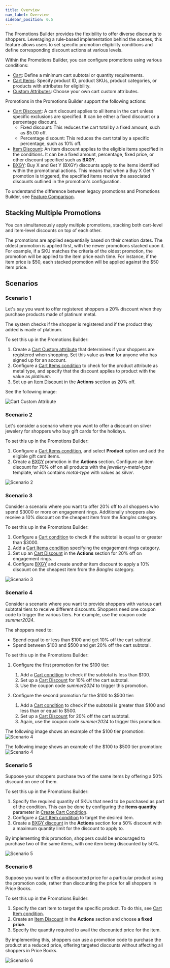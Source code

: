 ```yaml
---
title: Overview
nav_label: Overview
sidebar_position: 0.5
---
```


The Promotions Builder provides the flexibility to offer diverse discounts to shoppers. Leveraging a rule-based implementation behind the scenes, this feature allows users to set specific promotion eligibility conditions and define corresponding discount actions at various levels.

Within the Promotions Builder, you can configure promotions using various conditions:

- [Cart](/docs/commerce-cloud/rule-promotions/promotions-in-commerce-manager/creating-a-promotion-in-promotions-builder#creating-a-cart-condition): Define a minimum cart subtotal or quantity requirements.
- [Cart Items](/docs/commerce-cloud/rule-promotions/promotions-in-commerce-manager/creating-a-promotion-in-promotions-builder#creating-a-cart-items-condition): Specify product ID, product SKUs, product categories, or products with attributes for eligibility.
- [Custom Attributes](/docs/commerce-cloud/rule-promotions/promotions-in-commerce-manager/creating-a-promotion-in-promotions-builder#adding-cart-custom-attributes): Choose your own cart custom attributes.

Promotions in the Promotions Builder support the following actions:

- [Cart Discount](/docs/commerce-cloud/rule-promotions/promotions-in-commerce-manager/creating-a-promotion-in-promotions-builder#creating-a-cart-discount-promotion): A cart discount applies to all items in the cart unless specific exclusions are specified. It can be either a fixed discount or a percentage discount.
    - Fixed discount: This reduces the cart total by a fixed amount, such as $5.00 off.
    - Percentage discount: This reduces the cart total by a specific percentage, such as 10% off.
- [Item Discount](/docs/commerce-cloud/rule-promotions/promotions-in-commerce-manager/creating-a-promotion-in-promotions-builder#creating-an-item-discount-promotion): An item discount applies to the eligible items specified in the conditions. It can be a fixed amount, percentage, fixed price, or other discount specified such as **BXGY**.
- [BXGY](/docs/commerce-cloud/rule-promotions/promotions-in-commerce-manager/creating-a-promotion-in-promotions-builder#creating-a-bxgy-promotion): Buy X and Get Y (BXGY) discounts apply to the items identified within the promotional actions. This means that when a Buy X Get Y promotion is triggered, the specified items receive the associated discounts outlined in the promotion's configuration.

To understand the difference between legacy promotions and Promotions Builder, see [Feature Comparison](/docs/commerce-cloud/rule-promotions/overview#feature-comparison-legacy-promotions-vs-rule-promotions).

## Stacking Multiple Promotions

You can simultaneously apply multiple promotions, stacking both cart-level and item-level discounts on top of each other.

The promotions are applied sequentially based on their creation dates. The oldest promotion is applied first, with the newer promotions stacked upon it. For example, if a SKU matches the criteria of the oldest promotion, the promotion will be applied to the item price each time. For instance, if the item price is $50, each stacked promotion will be applied against the $50 item price.

## Scenarios

### Scenario 1

Let's say you want to offer registered shoppers a 20% discount when they purchase products made of platinum metal.

The system checks if the shopper is registered and if the product they added is made of platinum.

To set this up in the Promotions Builder:
1. Create a [Cart Custom attribute](/docs/commerce-cloud/rule-promotions/promotions-in-commerce-manager/creating-a-promotion-in-promotions-builder#adding-cart-custom-attributes) that determines if your shoppers are registered when shopping. Set this value as **true** for anyone who has signed up for an account.
2. Configure a [Cart Items condition](/docs/commerce-cloud/rule-promotions/promotions-in-commerce-manager/creating-a-promotion-in-promotions-builder#creating-a-cart-items-condition) to check for the product attribute as metal type, and specify that the discount applies to product with the value as *platinum*.
3. Set up an [Item Discount](/docs/commerce-cloud/rule-promotions/promotions-in-commerce-manager/creating-a-promotion-in-promotions-builder#creating-an-item-discount-promotion) in the **Actions** section as 20% off.

See the following image:

![Cart Custom Attribute](/assets/custom-attributes.png)

### Scenario 2

Let's consider a scenario where you want to offer a discount on silver jewelery for shoppers who buy gift cards for the holidays.

To set this up in the Promotions Builder:

1. Configure a [Cart Items condition](/docs/commerce-cloud/rule-promotions/promotions-in-commerce-manager/creating-a-promotion-in-promotions-builder#creating-a-cart-items-condition), and select **Product** option and add the eligible gift card items.
2. Create a [BXGY](/docs/commerce-cloud/rule-promotions/promotions-in-commerce-manager/creating-a-promotion-in-promotions-builder#creating-a-bxgy-promotion) promotion in the **Actions** section. Configure an item discount for 70% off on all products with the *jewellery-metal-type* template, which contains *metal-type* with values as *silver*.

![Scenario 2](/assets/promotion-example-scenario-2.png)

### Scenario 3

Consider a scenario where you want to offer 20% off to all shoppers who spend $3000 or more on engagement rings. Additionally shoppers also receive a 10% discount on the cheapest item from the *Bangles* category.

To set this up in the Promotions Builder:

1. Configure a [Cart condition](/docs/commerce-cloud/rule-promotions/promotions-in-commerce-manager/creating-a-promotion-in-promotions-builder#creating-a-cart-condition) to check if the subtotal is equal to or greater than $3000.
2. Add a [Cart Items condition](/docs/commerce-cloud/rule-promotions/promotions-in-commerce-manager/creating-a-promotion-in-promotions-builder#creating-a-cart-items-condition) specifying the engagement rings category.
3. Set up an [Cart Discount](/docs/commerce-cloud/rule-promotions/promotions-in-commerce-manager/creating-a-promotion-in-promotions-builder#creating-a-cart-discount-promotion) in the **Actions** section for 20% off on engagement rings.
4. Configure [BXGY](/docs/commerce-cloud/rule-promotions/promotions-in-commerce-manager/creating-a-promotion-in-promotions-builder#creating-a-bxgy-promotion) and create another item discount to apply a 10% discount on the cheapest item from the *Bangles* category.

![Scenario 3](/assets/promotion-example-scenario-3.png)

### Scenario 4

Consider a scenario where you want to provide shoppers with various cart subtotal tiers to receive different discounts. Shoppers need one coupon code to trigger the various tiers. For example, use the coupon code *summer2024*. 

The shoppers need to:
- Spend equal to or less than $100 and get 10% off the cart subtotal.
- Spend between $100 and $500 and get 20% off the cart subtotal.

To set this up in the Promotions Builder:

1. Configure the first promotion for the $100 tier:
    1. Add a [Cart condition](/docs/commerce-cloud/rule-promotions/promotions-in-commerce-manager/creating-a-promotion-in-promotions-builder#creating-a-cart-condition) to check if the subtotal is less than $100.
    1. Set up a [Cart Discount](/docs/commerce-cloud/rule-promotions/promotions-in-commerce-manager/creating-a-promotion-in-promotions-builder#creating-a-cart-items-condition) for 10% off the cart subtotal.
    1. Use the coupon code *summer2024* to trigger this promotion.

1. Configure the second promotion for the $100 to $500 tier:
    1. Add a [Cart condition](/docs/commerce-cloud/rule-promotions/promotions-in-commerce-manager/creating-a-promotion-in-promotions-builder#creating-a-cart-condition) to check if the subtotal is greater than $100 and less than or equal to $500.
    1. Set up a [Cart Discount](/docs/commerce-cloud/rule-promotions/promotions-in-commerce-manager/creating-a-promotion-in-promotions-builder#creating-a-cart-items-condition) for 20% off the cart subtotal.
    1. Again, use the coupon code *summer2024* to trigger this promotion.

The following image shows an example of the $100 tier promotion:
![Scenario 4](/assets/promotion-example-scenario-4-1.png)

The following image shows an example of the $100 to $500 tier promotion:
![Scenario 4](/assets/promotion-example-scenario-4-2.png)

### Scenario 5

Suppose your shoppers purchase two of the same items by offering a 50% discount on one of them.

To set this up in the Promotions Builder:

1. Specify the required quantity of SKUs that need to be purchased as part of the condition. This can be done by configuring the **items quantity** parameter in [Create Cart Condition](/docs/commerce-cloud/rule-promotions/promotions-in-commerce-manager/creating-a-promotion-in-promotions-builder#creating-a-cart-condition).
2. Configure a [Cart Item condition](/docs/commerce-cloud/rule-promotions/promotions-in-commerce-manager/creating-a-promotion-in-promotions-builder#creating-a-cart-items-condition) to target the desired item.
3. Create a [BXGY discount](/docs/commerce-cloud/rule-promotions/promotions-in-commerce-manager/creating-a-promotion-in-promotions-builder#creating-a-bxgy-promotion) in the **Actions** section for a 50% discount with a maximum quantity limit for the discount to apply to.

By implementing this promotion, shoppers could be encouraged to purchase two of the same items, with one item being discounted by 50%.

![Scenario 5](/assets/promotion-example-scenario-5.png)

### Scenario 6

Suppose you want to offer a discounted price for a particular product using the promotion code, rather than discounting the price for all shoppers in Price Books.

To set this up in the Promotions Builder:

1. Specify the cart item to target the specific product. To do this, see [Cart Item condition](/docs/commerce-cloud/rule-promotions/promotions-in-commerce-manager/creating-a-promotion-in-promotions-builder#creating-a-cart-items-condition).
2. Create an [Item Discount](/docs/commerce-cloud/rule-promotions/promotions-in-commerce-manager/creating-a-promotion-in-promotions-builder#creating-an-item-discount-promotion) in the **Actions** section and choose **a fixed price**.
3. Specify the quantity required to avail the discounted price for the item.

By implementing this, shoppers can use a promotion code to purchase the product at a reduced price, offering targeted discounts without affecting all shoppers in Price Books.

![Scenario 6](/assets/promotion-example-scenario-6.png)

